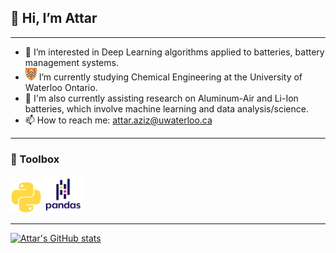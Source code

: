 ## 👋 Hi, I’m Attar
---
- 👀 I’m interested in Deep Learning algorithms applied to batteries, battery management systems.
- <img src="https://github.com/att-ar/att-ar/blob/main/university-of-waterloo-1-logo-png-transparent.png" alt="UW" width="18" height="20"/> I’m currently studying Chemical Engineering at the University of Waterloo Ontario.
- 🔋 I'm also currently assisting research on Aluminum-Air and Li-Ion batteries, which involve machine learning and data analysis/science.
- 📫 How to reach me: attar.aziz@uwaterloo.ca
---
### 🧰 Toolbox

<img src="https://raw.githubusercontent.com/devicons/devicon/1119b9f84c0290e0f0b38982099a2bd027a48bf1/icons/python/python-plain.svg" alt="Python Logo" width="50" height="50"/> <img src="https://raw.githubusercontent.com/devicons/devicon/master/icons/pandas/pandas-original-wordmark.svg" alt="Pandas Logo" width="60" height="60"/>

---
[![Attar's GitHub stats](https://github-readme-stats.vercel.app/api?username=att-ar&count_private=True&show_icons=True&theme=vue&hide=contribs,stars,issues)](https://github.com/anuraghazra/github-readme-stats)
<!---
att-ar/att-ar is a ✨ special ✨ repository because its `README.md` (this file) appears on your GitHub profile.
You can click the Preview link to take a look at your changes.
--->

